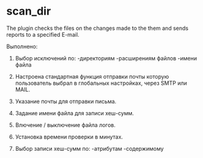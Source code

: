 # scan_dir
The plugin checks the files on the changes made to the them and sends reports to a specified E-mail.

Выполнено:

1. Выбор исключений по:
-директориям
-расширениям файлов
-имени файла

2. Настроена стандартная функция отправки почты которую пользователь выбрал в глобальных настройках, через SMTP или MAIL.

3. Указание почты для отправки письма.

4. Задание имени файла для записи хеш-сумм.

5. Влючение / выключение файла логов.

6. Установка времени проверки в минутах.

7. Выбор записи хеш-сумм по:
-атрибутам
-содержимому
